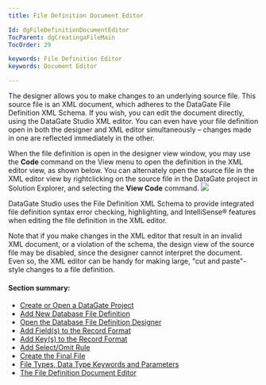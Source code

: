 ```yaml
---
title: File Definition Document Editor

Id: dgFileDefinitionDocumentEditor
TocParent: dgCreatingaFileMain
TocOrder: 29

keywords: File Definition Editor
keywords: Document Editor

---
```


The designer allows you to make changes to an underlying source file. This source file is an XML document, which adheres to the DataGate File Definition XML Schema. If you wish, you can edit the document directly, using the DataGate Studio XML editor. You can even have your file definition open in both the designer and XML editor simultaneously – changes made in one are reflected immediately in the other.

When the file definition is open in the designer view window, you may use the **Code** command on the View menu to open the definition in the XML editor view, as shown below. You can alternately open the source file in the XML editor view by rightclicking on the source file in the DataGate project in Solution Explorer, and selecting the **View Code** command.
![](../images/FileDefinitionDocumentEditor.bmp)

DataGate Studio uses the File Definition XML Schema to provide integrated file definition syntax error checking, highlighting, and IntelliSense® features when editing the file definition in the XML editor.

Note that if you make changes in the XML editor that result in an invalid XML document, or a violation of the schema, the design view of the source file may be disabled, since the designer cannot interpret the document. Even so, the XML editor can be handy for making large, "cut and paste"-style changes to a file definition.

#### Section summary:

- [Create or Open a DataGate Project](dgCreateOrOpenaProject.html)
- [Add New Database File Definition](dgAddNewFileDefinition.html)
- [Open the Database File Definition Designer](dgOpenFDD.html)
- [Add Field(s) to the Record Format](dgAddFieldtoRecordFormat.html)
- [Add Key(s) to the Record Format](dgAddKeytoRecordFormat.html)
- [Add Select/Omit Rule](dgAddSelectOmitRule.html)
- [Create the Final File](dgCreatetheFinalFile.html)
- [File Types, Data Type Keywords and Parameters](dgFileTypesandDataTypes.html)
- [The File Definition Document Editor](dgFileDefinitionDocumentEditor.html)

